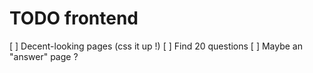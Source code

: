 # TODO frontend

[ ] Decent-looking pages (css it up !)
[ ] Find 20 questions
[ ] Maybe an "answer" page ?

